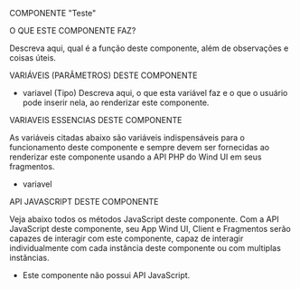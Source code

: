 COMPONENTE "Teste"

O QUE ESTE COMPONENTE FAZ?

Descreva aqui, qual é a função deste componente, além de observações e coisas úteis.

VARIÁVEIS (PARÂMETROS) DESTE COMPONENTE

- variavel (Tipo)
    Descreva aqui, o que esta variável faz e o que o usuário pode inserir nela, ao renderizar este componente.

VARIAVEIS ESSENCIAS DESTE COMPONENTE

As variáveis citadas abaixo são variáveis indispensáveis para o funcionamento deste componente e sempre devem ser fornecidas ao renderizar este componente
usando a API PHP do Wind UI em seus fragmentos.

- variavel

API JAVASCRIPT DESTE COMPONENTE

Veja abaixo todos os métodos JavaScript deste componente. Com a API JavaScript deste componente, seu App Wind UI, Client e Fragmentos serão capazes de
interagir com este componente, capaz de interagir individualmente com cada instância deste componente ou com multiplas instâncias.

- Este componente não possui API JavaScript.